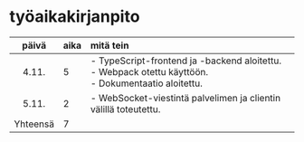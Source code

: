 # työaikakirjanpito

| päivä  | aika | mitä tein  |
| :----: |:-----| :-----|
| 4.11.  | 5    | - TypeScript-frontend ja -backend aloitettu.<br> - Webpack otettu käyttöön.<br> - Dokumentaatio aloitettu. |
| 5.11.  | 2    | - WebSocket-viestintä palvelimen ja clientin välillä toteutettu. |
| Yhteensä | 7    |